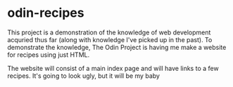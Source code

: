 # odin-recipes
This project is a demonstration of the knowledge of web development acquried thus far (along with knowledge I've picked up in the past). To demonstrate the knowledge, The Odin Project is having me make a website for recipes using just HTML.

The website will consist of a main index page and will have links to a few recipes. It's going to look ugly, but it will be my baby
